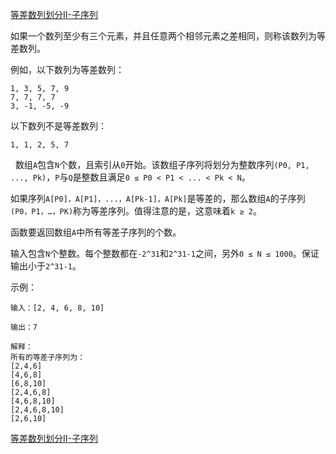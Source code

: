 [等差数列划分II-子序列](https://leetcode-cn.com/problems/sorted-merge-lcci/)

如果一个数列至少有三个元素，并且任意两个相邻元素之差相同，则称该数列为等差数列。

例如，以下数列为等差数列：

```
1, 3, 5, 7, 9
7, 7, 7, 7
3, -1, -5, -9
```

以下数列不是等差数列：

```
1, 1, 2, 5, 7
```
 
数组`A`包含`N`个数，且索引从`0`开始。该数组子序列将划分为整数序列`(P0, P1, ..., Pk)`，`P`与`Q`是整数且满足`0 ≤ P0 < P1 < ... < Pk < N`。

如果序列`A[P0]，A[P1]，...，A[Pk-1]，A[Pk]`是等差的，那么数组`A`的子序列`(P0，P1，…，PK)`称为等差序列。值得注意的是，这意味着`k ≥ 2`。

函数要返回数组`A`中所有等差子序列的个数。

输入包含`N`个整数。每个整数都在`-2^31`和`2^31-1`之间，另外`0 ≤ N ≤ 1000`。保证输出小于`2^31-1`。

示例：
 
```
输入：[2, 4, 6, 8, 10]

输出：7

解释：
所有的等差子序列为：
[2,4,6]
[4,6,8]
[6,8,10]
[2,4,6,8]
[4,6,8,10]
[2,4,6,8,10]
[2,6,10]
```

[等差数列划分II-子序列](https://leetcode-cn.com/problems/arithmetic-slices-ii-subsequence/solution/deng-chai-shu-lie-hua-fen-ii-zi-xu-lie-by-61707667/)